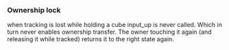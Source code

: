### Ownership lock
when tracking is lost while holding a cube input_up is never called. Which in turn never enables ownership transfer. The owner touching it again (and releasing it while tracked) returns it to the right state again.